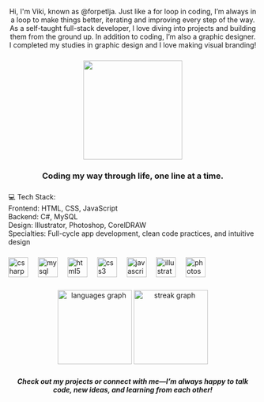 <p align="center">Hi, I'm Viki, known as @forpetlja. Just like a for loop in coding, I’m always in a loop to make things better, iterating and improving every step of the way. As a self-taught full-stack developer, I love diving into projects and building them from the ground up. In addition to coding, I’m also a graphic designer. I completed my studies in graphic design and I love making visual branding!</p>

###

<div align="center">
  <img height="200" src="https://img.freepik.com/premium-photo/futuristic-computer-setup-with-desktop-computer-keyboard-mouse-speakers-illuminated-with-pink-blue-lighting_14117-1178822.jpg"  />
</div>

###

<h3 align="center">Coding my way through life, one line at a time.</h3>

###

<p align="left"></p>

###

<p align="left">💻 Tech Stack:<br>Frontend: HTML, CSS, JavaScript<br>Backend: C#, MySQL<br>Design: Illustrator, Photoshop, CorelDRAW<br>Specialties: Full-cycle app development, clean code practices, and intuitive design</p>

###

<div align="left">
  <img src="https://cdn.jsdelivr.net/gh/devicons/devicon/icons/csharp/csharp-original.svg" height="40" alt="csharp logo"  />
  <img width="12" />
  <img src="https://cdn.jsdelivr.net/gh/devicons/devicon/icons/mysql/mysql-original.svg" height="40" alt="mysql logo"  />
  <img width="12" />
  <img src="https://cdn.jsdelivr.net/gh/devicons/devicon/icons/html5/html5-original.svg" height="40" alt="html5 logo"  />
  <img width="12" />
  <img src="https://cdn.jsdelivr.net/gh/devicons/devicon/icons/css3/css3-original.svg" height="40" alt="css3 logo"  />
  <img width="12" />
  <img src="https://cdn.jsdelivr.net/gh/devicons/devicon/icons/javascript/javascript-original.svg" height="40" alt="javascript logo"  />
  <img width="12" />
  <img src="https://cdn.jsdelivr.net/gh/devicons/devicon/icons/illustrator/illustrator-plain.svg" height="40" alt="illustrator logo"  />
  <img width="12" />
  <img src="https://cdn.jsdelivr.net/gh/devicons/devicon/icons/photoshop/photoshop-plain.svg" height="40" alt="photoshop logo"  />
</div>

###

<p align="left"></p>

###

<div align="center">
  <img src="https://github-readme-stats.vercel.app/api/top-langs?username=forpetlja&locale=en&hide_title=false&layout=compact&card_width=320&langs_count=5&theme=cobalt&hide_border=false&order=2" height="150" alt="languages graph"  />
  <img src="https://streak-stats.demolab.com?user=forpetlja&locale=en&mode=daily&theme=dracula&hide_border=false&border_radius=5&order=3" height="150" alt="streak graph"  />
</div>

###

<h5 align="center">Check out my projects or connect with me—I’m always happy to talk code, new ideas, and learning from each other!</h5>

###

